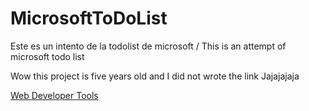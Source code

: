 # MicrosoftToDoList
Este es un intento de la todolist de microsoft / This is an attempt of microsoft todo list


Wow this project is five years old and I did not wrote the link Jajajajaja

<a href="https://fcancinos.github.io/WebDeveloperTools/" target="_blank">Web Developer Tools</a>
